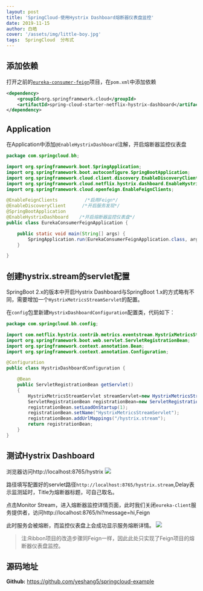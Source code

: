 ```yaml
---
layout: post
title: 'SpringCloud-使用Hystrix Dashboard熔断器仪表盘监控'
date: 2019-11-15
author: 白皓
cover: '/assets/img/little-boy.jpg'
tags:  SpringCloud  分布式 
---
```


##  添加依赖

打开之前的[`eureka-consumer-feign`](http://baihao520.com/2019/11/14/服务消费者(Feign))项目，在`pom.xml`中添加依赖
```xml
<dependency>
    <groupId>org.springframework.cloud</groupId>
    <artifactId>spring-cloud-starter-netflix-hystrix-dashboard</artifactId>
</dependency>
```

## Application

在Application中添加`@EnableHystrixDashboard`注解，开启熔断器监控仪表盘
```java
package com.springcloud.bh;

import org.springframework.boot.SpringApplication;
import org.springframework.boot.autoconfigure.SpringBootApplication;
import org.springframework.cloud.client.discovery.EnableDiscoveryClient;
import org.springframework.cloud.netflix.hystrix.dashboard.EnableHystrixDashboard;
import org.springframework.cloud.openfeign.EnableFeignClients;

@EnableFeignClients          /*启用Feign*/
@EnableDiscoveryClient      /*开启服务发现*/
@SpringBootApplication
@EnableHystrixDashboard    /*开启熔断器监控仪表盘*/
public class EurekaConsumerFeignApplication {

    public static void main(String[] args) {
        SpringApplication.run(EurekaConsumerFeignApplication.class, args);
    }

}
```

##  创建hystrix.stream的servlet配置

SpringBoot 2.x的版本中开启Hystrix Dashboard与SpringBoot 1.x的方式略有不同，需要增加一个`HystrixMetricsStreamServlet`的配置。

在`config`包里新建`HystrixDashboardConfiguration`配置类，代码如下：
```java
package com.springcloud.bh.config;

import com.netflix.hystrix.contrib.metrics.eventstream.HystrixMetricsStreamServlet;
import org.springframework.boot.web.servlet.ServletRegistrationBean;
import org.springframework.context.annotation.Bean;
import org.springframework.context.annotation.Configuration;

@Configuration
public class HystrixDashboardConfiguration {

    @Bean
    public ServletRegistrationBean getServlet()
    {
        HystrixMetricsStreamServlet streamServlet=new HystrixMetricsStreamServlet();
        ServletRegistrationBean registrationBean=new ServletRegistrationBean(streamServlet);
        registrationBean.setLoadOnStartup(1);
        registrationBean.setName("HystrixMetricsStreamServlet");
        registrationBean.addUrlMappings("/hystrix.stream");
        return registrationBean;
    }
}
```

##  测试Hystrix Dashboard

浏览器访问http://localhost:8765/hystrix
![](https://s2.ax1x.com/2019/12/26/lAIcm6.png)

路径填写配置好的servlet路径`http://localhost:8765/hystrix.stream`,Delay表示监测延时，Title为熔断器标题，可自己取名。

点击Monitor Stream，进入熔断器监控详情页面，此时我们关闭`eureka-client`服务提供者，访问http://localhost:8765/hi?message=hi,Feign

此时服务会被熔断，而监控仪表盘上会成功显示服务熔断详情。
![](https://s2.ax1x.com/2019/12/26/lAIOAS.png)

>   注:Ribbon项目的改造步骤同Feign一样，因此此处只实现了Feign项目的熔断器仪表盘监控。

##  源码地址
**Github:** https://github.com/yeshang5/springcloud-example